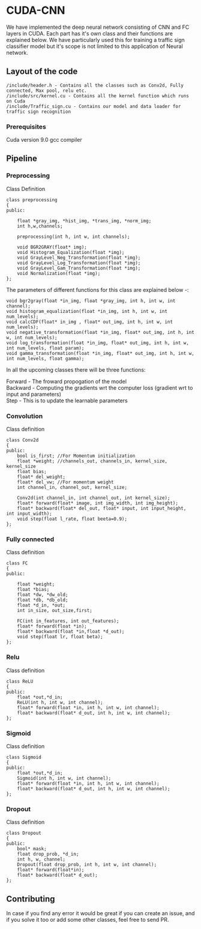 # CUDA-CNN

We have implemented the deep neural network consisting of CNN and FC layers in CUDA. Each part has it's own class and their functions are explained below. We have particularly used this for training a traffic sign classifier model but it's scope is not limited to this application of Neural network.  

## Layout of the code
```
/include/header.h - Contains all the classes such as Conv2d, Fully connected, Max pool, relu etc.
/include/src/kernel.cu - Contains all the kernel function which runs on Cuda
/include/Traffic_sign.cu - Contains our model and data loader for traffic sign recognition
```

### Prerequisites
Cuda version 9.0
gcc compiler


## Pipeline

### Preprocessing

Class Definition
```
class preprocessing
{
public:
    
    float *gray_img, *hist_img, *trans_img, *norm_img;
    int h,w,channels;
    
    preprocessing(int h, int w, int channels);
    
    void BGR2GRAY(float* img);
    void Histogram_Equalization(float *img);
    void GrayLevel_Neg_Transformation(float *img);
    void GrayLevel_Log_Transformation(float *img);
    void GrayLevel_Gam_Transformation(float *img);
    void Normalization(float *img);
};
```
The parameters of different functions for this class are explained below -:

```
void bgr2gray(float *in_img, float *gray_img, int h, int w, int channel);
void histogram_equalization(float *in_img, int h, int w, int num_levels);
void calcCDF(float* in_img , float* out_img, int h, int w, int num_levels);
void negative_transformation(float *in_img, float* out_img, int h, int w, int num_levels);
void log_transformation(float *in_img, float* out_img, int h, int w, int num_levels, float param);
void gamma_transformation(float *in_img, float* out_img, int h, int w, int num_levels, float gamma);
``` 

In all the upcoming classes there will be three functions:<br />

Forward - The froward propogation of the model<br />
Backward - Computing the gradients wrt the computer loss (gradient wrt to input and parameters)<br />
Step - This is to update the learnable parameters <br />


### Convolution

Class definition
```
class Conv2d
{
public:
	bool is_first; //For Momentum initialization
	float *weight; //channels_out, channels_in, kernel_size, kernel_size
	float bias;
	float* del_weight;
	float* del_vw; //For momentum weight
	int channel_in, channel_out, kernel_size;

	Conv2d(int channel_in, int channel_out, int kernel_size);
	float* forward(float* image, int img_width, int img_height);
	float* backward(float* del_out, float* input, int input_height, int input_width);
	void step(float l_rate, float beeta=0.9);
};
```

### Fully connected

Class definition
```
class FC
{
public:

    float *weight;
    float *bias;
    float *dw, *dw_old;
    float *db, *db_old;
    float *d_in, *out;
    int in_size, out_size,first;

    FC(int in_features, int out_features);
    float* forward(float *in);
    float* backward(float *in,float *d_out);
    void step(float lr, float beta);
};
```
### Relu

Class definition
```
class ReLU
{
public:
    float *out,*d_in;
    ReLU(int h, int w, int channel);
	float* forward(float *in, int h, int w, int channel);
	float* backward(float* d_out, int h, int w, int channel);
};
```
### Sigmoid

Class definition
```
class Sigmoid
{
public:
    float *out,*d_in;
    Sigmoid(int h, int w, int channel);
    float* forward(float *in, int h, int w, int channel);
    float* backward(float* d_out, int h, int w, int channel);
};
```

### Dropout

Class definition
```
class Dropout
{
public:
    bool* mask;
    float drop_prob, *d_in;
    int h, w, channel;
    Dropout(float drop_prob, int h, int w, int channel);
    float* forward(float*in);
    float* backward(float* d_out);
};
```

## Contributing

In case if you find any error it would be great if you can create an issue, and if you solve it too or add some other classes, feel free to send PR.

